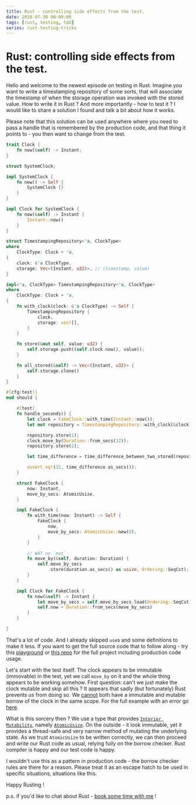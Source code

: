 ```yaml
---
title: Rust - controlling side effects from the test.
date: 2018-07-30 00:00:00
tags: [rust, testing, tdd]
series: rust-testing-tricks
---
```


# Rust: controlling side effects from the test.

Hello and welcome to the newest episode on testing in Rust.
Imagine you want to write a timestamping repository of some sorts, that will associate the timestamp of when the storage operation was invoked with the stored value.
How to write it in Rust ? And more importantly - how to test it ?
I would like to share a solution I found and talk a bit about how it works.

Please note that this solution can be used anywhere where you need to pass a handle that is remembered by the production code, and that thing it points to - you then want to change from the test.

```rust
trait Clock {
    fn now(&self) -> Instant;
}

struct SystemClock;

impl SystemClock {
    fn new() -> Self {
        SystemClock {}
    }
}

impl Clock for SystemClock {
    fn now(&self) -> Instant {
        Instant::now()
    }
}

struct TimestampingRepository<'a, ClockType>
where
    ClockType: Clock + 'a,
{
    clock: &'a ClockType,
    storage: Vec<(Instant, u32)>, // (timestamp, value)
}

impl<'a, ClockType> TimestampingRepository<'a, ClockType>
where
    ClockType: Clock + 'a,
{
    fn with_clock(clock: &'a ClockType) -> Self {
        TimestampingRepository {
            clock,
            storage: vec![],
        }
    }

    fn store(&mut self, value: u32) {
        self.storage.push((self.clock.now(), value));
    }

    fn all_stored(&self) -> Vec<(Instant, u32)> {
        self.storage.clone()
    }
}

#[cfg(test)]
mod should {

    #[test]
    fn handle_seconds() {
        let clock = FakeClock::with_time(Instant::now());
        let mut repository = TimestampingRepository::with_clock(&clock);

        repository.store(1);
        clock.move_by(Duration::from_secs(32));
        repository.store(2);

        let time_difference = time_difference_between_two_stored(repository);

        assert_eq!(32, time_difference.as_secs());
    }

    struct FakeClock {
        now: Instant,
        move_by_secs: AtomicUsize,
    }

    impl FakeClock {
        fn with_time(now: Instant) -> Self {
            FakeClock {
                now,
                move_by_secs: AtomicUsize::new(0),
            }
        }

        // WAT no `mut`
        fn move_by(&self, duration: Duration) {
            self.move_by_secs
                .store(duration.as_secs() as usize, Ordering::SeqCst);
        }
    }

    impl Clock for FakeClock {
        fn now(&self) -> Instant {
            let move_by_secs = self.move_by_secs.load(Ordering::SeqCst) as u64;
            self.now + Duration::from_secs(move_by_secs)
        }
    }

}
```

That's a lot of code. And I already skipped `use`s and some definitions to make it less.
If you want to get the full source code that to follow along - try this [playground](https://play.rust-lang.org/?gist=7f47c441732b543a918cb491487196d4&version=stable&mode=debug&edition=2015) or [this repo](https://github.com/cyplo/rust-dependency-injection) for the full project including production code usage.

Let's start with the test itself.
The clock appears to be immutable (immovable) in the test, yet we call `move_by` on it and the whole thing appears to be working somehow.
First question: can't we just make the clock mutable and skip all this ?
It appears that sadly (but fortunately) Rust prevents us from doing so.
We [cannot](https://doc.rust-lang.org/book/second-edition/ch04-02-references-and-borrowing.html) both have a immutable and mutable borrow of the clock in the same scope.
For the full example with an error go [here](https://play.rust-lang.org/?gist=3e496f857f1e016c596ec7c4060538df&version=stable&mode=debug&edition=2015).

What is this sorcery then ?
We use a type that provides [`Interior Mutability`](https://doc.rust-lang.org/book/second-edition/ch15-05-interior-mutability.html), namely [`AtomicUsize`](https://rust-lang-ja.github.io/the-rust-programming-language-ja/1.6/std/sync/atomic/struct.AtomicUsize.html).
On the outside - it look immutable, yet it provides a thread-safe and very narrow method of mutating the underlying state.
As we trust `AtomicUsize` to be written correctly, we can then proceed and write our Rust code as usual, relying fully on the borrow checker. Rust compiler is happy and our test code is happy.

I wouldn't use this as a pattern in production code - the borrow checker rules are there for a reason.
Please treat it as an escape hatch to be used in specific situations, situations like this.

Happy Rusting !

p.s. if you'd like to chat about Rust - [book some time with me](https://calendly.com/cyplo/pair-programming/) !
